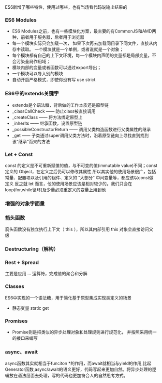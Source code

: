 ES6新增了哪些特性，使用过哪些，也有当场看代码说输出结果的

### ES6 Modules
- ES6 Modules之前，也有一些模块化方案，最主要的有CommonJS和AMD两种，前者用于服务器，后者用于浏览器
- 每一个模块实际只会加载一次， 如果下次再去加载同目录下同文件，直接从内存中读取。 一个模块就是一个单例，或者说就是一个对象；
- 每个模块都有自己的上下文环境，每一个模块内声明的变量都是局部变量，不会污染全局作用域；
- 模块内部的变量或者函数可以通过export导出；
- 一个模块可以导入别的模块
- 自动开启严格模式，即使你没有写 use strict

### ES6中的extends关键字
- extends是个语法糖，背后做的工作本质还是原型链
- _classCallCheck —— 防止class被直接调用
- _createClass —— 将方法绑定原型上
- _inherits —— 继承函数，设置原型链
- _possibleConstructorReturn —— 调用父类构造函数进行父类属性的继承
- _get —— 子类通过super调用父类方法时，沿着原型链向上寻找直到找到该“继承”而来的方法

### Let + Const
const 的定义是不可重新赋值的值，与不可变的值(immutable value)不同；const 定义的 Object，在定义之后仍可以修改其属性
所以其实他的使用场景很广，包括常量、配置项以及引用的组件、定义的 “大部分” 中间变量等，都应该以const做定义
反之就 let 而言，他的使用场景应该是相对较少的，我们只会在loop(for,while循环)及少量必须重定义的变量上用到他

### 增强的对象字面量

### 箭头函数
箭头函数没有独立执行上下文（ this ），所以其内部引用 this 对象会直接访问父级

### Destructuring（解构）

### Rest + Spread
主要是应用 ... 运算符，完成值的聚合和分解

### Classes
ES6中实现的一个语法糖，用于简化基于原型集成实现类定义的场景
- 静态变量 static get

### Promises
- Promise则是把类似的异步处理对象和处理规则进行规范化， 并按照采用统一的接口来编写


### async、await
async函数其实就相当于funciton *的作用，而await就相当与yield的作用,比起Generator函数,async/await的语义更好，代码写起来更加自然。将异步处理的逻辑放在语法层面去处理，写的代码也更加符合人的自然思考方式。
